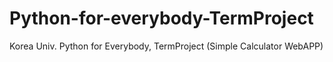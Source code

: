 # Python-for-everybody-TermProject
Korea Univ. Python for Everybody, TermProject (Simple Calculator WebAPP)
